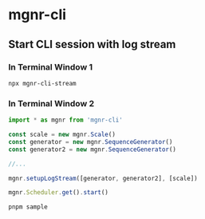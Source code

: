 
# mgnr-cli

## Start CLI session with log stream

### In Terminal Window 1
```shell
npx mgnr-cli-stream
```
### In Terminal Window 2

```ts
import * as mgnr from 'mgnr-cli'

const scale = new mgnr.Scale()
const generator = new mgnr.SequenceGenerator()
const generator2 = new mgnr.SequenceGenerator()

//...

mgnr.setupLogStream([generator, generator2], [scale])

mgnr.Scheduler.get().start()
```

```shell
pnpm sample
```
